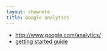 ```yaml
---
layout: shownote
title: Google analytics
---
```

- <http://www.google.com/analytics/>
- [getting started guide](https://support.google.com/analytics/answer/1008015?hl=en&topic=1726909&ctx=topic)

